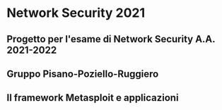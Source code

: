 # Network Security 2021

## Progetto per l'esame di Network Security A.A. 2021-2022
## Gruppo Pisano-Poziello-Ruggiero

## Il framework Metasploit e applicazioni
